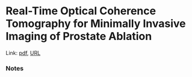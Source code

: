 
# Real-Time Optical Coherence Tomography for Minimally Invasive Imaging of Prostate Ablation

Link: [pdf](zotero://select/items/@Boppart2001RealTime), [URL](http://www.tandfonline.com/doi/full/10.3109/10929080109145996)

### Notes